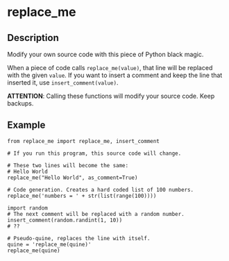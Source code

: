 # replace_me

## Description

Modify your own source code with this piece of Python black magic.

When a piece of code calls `replace_me(value)`, that line will be replaced with the given `value`. If you want to insert a comment and keep the line that inserted it, use `insert_comment(value)`.

**ATTENTION**: Calling these functions will modify your source code. Keep backups.

## Example

```
from replace_me import replace_me, insert_comment

# If you run this program, this source code will change.

# These two lines will become the same:
# Hello World
replace_me("Hello World", as_comment=True)

# Code generation. Creates a hard coded list of 100 numbers.
replace_me('numbers = ' + str(list(range(100))))

import random
# The next comment will be replaced with a random number.
insert_comment(random.randint(1, 10))
# ??

# Pseudo-quine, replaces the line with itself.
quine = 'replace_me(quine)'
replace_me(quine)
```
